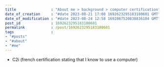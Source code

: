 ```yaml
---
title                : "About me > background > computer certification"
date_of_creation     : "#date 2023-08-21 17:08 1692623295183180601 GMT"
date_of_modification : "#date 2023-08-24 12:58 1692867520838836104 GMT"
post_id              : 1692623295183180601
permalink            : /post/1692623295183180601
tags                 : 
- "#posts"
- "#about"
- "#me"
---
```


- C2i (french certification stating that I know to use a computer)